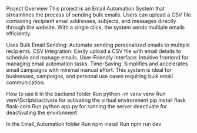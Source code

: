 Project Overview
This project is an Email Automation System that streamlines the process of sending bulk emails. Users can upload a CSV file containing recipient email addresses, subjects, and messages directly through the website. With a single click, the system sends multiple emails efficiently.

Uses
Bulk Email Sending: Automate sending personalized emails to multiple recipients.
CSV Integration: Easily upload a CSV file with email details to schedule and manage emails.
User-Friendly Interface: Intuitive frontend for managing email automation tasks.
Time-Saving: Simplifies and accelerates email campaigns with minimal manual effort.
This system is ideal for businesses, campaigns, and personal use cases requiring bulk email communication.

How to use it 
In the backend folder
Run python -m venv venv
Run venv\Scripts\activate for activating the virtual environment
pip install flask flask-cors
Run python app.py for running the server
deactivate for deactivating the environment

In the Email_Automation folder
Run npm install
Run npm run dev
